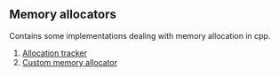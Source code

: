 Memory allocators
----------------

Contains some implementations dealing with memory allocation in cpp.

1. [Allocation tracker](src/memory_allocation_tracker.cpp)
2. [Custom memory allocator](src/custom_memory_allocator.cpp)
